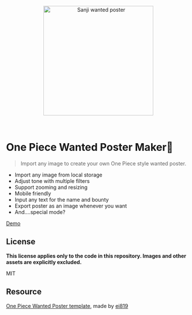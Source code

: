 <p align="center">
  <a href="https://yuskawu.github.io/one-piece-wanted-poster/dist" target="_blank" rel="noopener noreferrer">
    <img width="300" src="https://yuskawu.github.io/one-piece-wanted-poster/dist/images/share-preview-full.png" alt="Sanji wanted poster">
  </a>
</p>
<br/>

# One Piece Wanted Poster Maker🤘

> Import any image to create your own One Piece style wanted poster.

- Import any image from local storage
- Adjust tone with multiple filters
- Support zooming and resizing
- Mobile friendly
- Input any text for the name and bounty
- Export poster as an image whenever you want
- And....special mode?

[Demo](https://yuskawu.github.io/one-piece-wanted-poster/dist)
## License

**This license applies only to the code in this repository. Images and other assets are explicitly excluded.**

MIT

## Resource

[One Piece Wanted Poster template](https://www.deviantart.com/ei819/art/One-Piece-Wanted-Poster-104165885), made by [ei819](https://www.deviantart.com/ei819)
